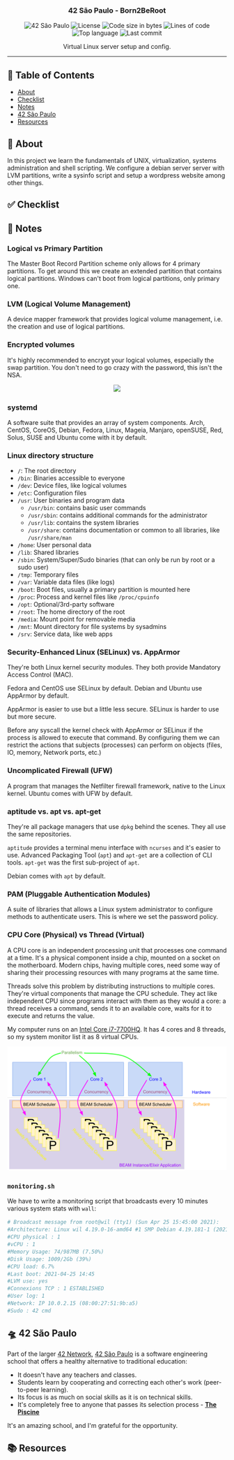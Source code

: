 <h3 align="center">42 São Paulo - Born2BeRoot</h3>

<div align="center">

![42 São Paulo](https://img.shields.io/badge/42-SP-1E2952)
![License](https://img.shields.io/github/license/librity/ft_born2beroot?color=yellow)
![Code size in bytes](https://img.shields.io/github/languages/code-size/librity/ft_born2beroot?color=blue)
![Lines of code](https://img.shields.io/tokei/lines/github/librity/ft_born2beroot?color=blueviolet)
![Top language](https://img.shields.io/github/languages/top/librity/ft_born2beroot?color=ff69b4)
![Last commit](https://img.shields.io/github/last-commit/librity/ft_born2beroot?color=orange)

</div>

<p align="center"> Virtual Linux server setup and config.
  <br>
</p>

---

## 📜 Table of Contents

- [About](#about)
- [Checklist](#checklist)
- [Notes](#notes)
- [42 São Paulo](#ft_sp)
- [Resources](#resources)

## 🧐 About <a name = "about"></a>

In this project we learn the fundamentals of UNIX, virtualization,
systems administration and shell scripting.
We configure a debian server server with LVM partitions,
write a sysinfo script and setup a wordpress website among other things.

## ✅ Checklist <a name = "checklist"></a>

## 📝 Notes <a name = "notes"></a>

### Logical vs Primary Partition

The Master Boot Record Partition scheme only allows for 4 primary partitions.
To get around this we create an extended partition that contains logical partitions.
Windows can't boot from logical partitions, only primary one.

### LVM (Logical Volume Management)

A device mapper framework that provides logical volume management,
i.e. the creation and use of logical partitions.

### Encrypted volumes

It's highly recommended to encrypt your logical volumes,
especially the swap partition.
You don't need to go crazy with the password, this isn't the NSA.

<p align="center">
  <img src="https://imgs.xkcd.com/comics/security.png">
</p>

### systemd

A software suite that provides an array of system components.
Arch, CentOS, CoreOS, Debian, Fedora, Linux, Mageia,
Manjaro, openSUSE, Red, Solus, SUSE and Ubuntu come with it by default.

### Linux directory structure

- `/`: The root directory
- `/bin`: Binaries accessible to everyone
- `/dev`: Device files, like logical volumes
- `/etc`: Configuration files
- `/usr`: User binaries and program data
  - `/usr/bin`: contains basic user commands
  - `/usr/sbin`: contains additional commands for the administrator
  - `/usr/lib`: contains the system libraries
  - `/usr/share`: contains documentation or common to all libraries, like `/usr/share/man`
- `/home`: User personal data
- `/lib`: Shared libraries
- `/sbin`: System/Super/Sudo binaries (that can only be run by root or a sudo user)
- `/tmp`: Temporary files
- `/var`: Variable data files (like logs)
- `/boot`: Boot files, usually a primary partition is mounted here
- `/proc`: Process and kernel files like `/proc/cpuinfo`
- `/opt`: Optional/3rd-party software
- `/root`: The home directory of the root
- `/media`: Mount point for removable media
- `/mnt`: Mount directory for file systems by sysadmins
- `/srv`: Service data, like web apps

### Security-Enhanced Linux (SELinux) vs. AppArmor

They're both Linux kernel security modules.
They both provide Mandatory Access Control (MAC).

Fedora and CentOS use SELinux by default.
Debian and Ubuntu use AppArmor by default.

AppArmor is easier to use but a little less secure.
SELinux is harder to use but more secure.

Before any syscall the kernel check with AppArmor or SELinux
if the process is allowed to execute that command.
By configuring them we can restrict the actions
that subjects (processes) can perform
on objects (files, IO, memory, Network ports, etc.)

### Uncomplicated Firewall (UFW)

A program that manages the Netfilter firewall framework, native to the Linux kernel.
Ubuntu comes with UFW by default.

### aptitude vs. apt vs. apt-get

They're all package managers that use `dpkg` behind the scenes.
They all use the same repositories.

`aptitude` provides a terminal menu interface with `ncurses`
and it's easier to use.
Advanced Packaging Tool (`apt`) and `apt-get` are a collection of CLI tools.
`apt-get` was the first sub-project of `apt`.

Debian comes with `apt` by default.

### PAM (Pluggable Authentication Modules)

A suite of libraries that allows a Linux system administrator
to configure methods to authenticate users.
This is where we set the password policy.

### CPU Core (Physical) vs Thread (Virtual)

A CPU core is an independent processing unit that processes one command at a time.
It's a physical component inside a chip, mounted on a socket on the motherboard.
Modern chips, having multiple cores, need some way of sharing their processing
resources with many programs at the same time.

Threads solve this problem by distributing instructions to multiple cores.
They're virtual components that manage the CPU schedule.
They act like independent CPU
since programs interact with them as they would a core:
a thread receives a command,
sends it to an available core,
waits for it to execute and returns the value.

My computer runs on an
[Intel Core i7-7700HQ](https://www.intel.com/content/www/us/en/products/sku/97185/intel-core-i77700hq-processor-6m-cache-up-to-3-80-ghz/specifications.html).
It has 4 cores and 8 threads, so my system monitor list it as 8 virtual CPUs.

<p align="center">
  <img src=".github/concurrency_vs_parallelism.svg">
</p>

### `monitoring.sh`

We have to write a monitoring script that broadcasts every 10 minutes
various system stats with `wall`:

```bash
# Broadcast message from root@wil (tty1) (Sun Apr 25 15:45:00 2021):
#Architecture: Linux wil 4.19.0-16-amd64 #1 SMP Debian 4.19.181-1 (2021-03-19) x86_64 GNU/Linux
#CPU physical : 1
#vCPU : 1
#Memory Usage: 74/987MB (7.50%)
#Disk Usage: 1009/2Gb (39%)
#CPU load: 6.7%
#Last boot: 2021-04-25 14:45
#LVM use: yes
#Connexions TCP : 1 ESTABLISHED
#User log: 1
#Network: IP 10.0.2.15 (08:00:27:51:9b:a5)
#Sudo : 42 cmd
```

## 🛸 42 São Paulo <a name = "ft_sp"></a>

Part of the larger [42 Network](https://www.42.fr/42-network/),
[42 São Paulo](https://www.42sp.org.br/) is a software engineering school
that offers a healthy alternative to traditional education:

- It doesn't have any teachers and classes.
- Students learn by cooperating
  and correcting each other's work (peer-to-peer learning).
- Its focus is as much on social skills as it is on technical skills.
- It's completely free to anyone that passes its selection process -
  [**The Piscine**](https://42.fr/en/admissions/42-piscine/)

It's an amazing school, and I'm grateful for the opportunity.

## 📚 Resources <a name = "resources"></a>
